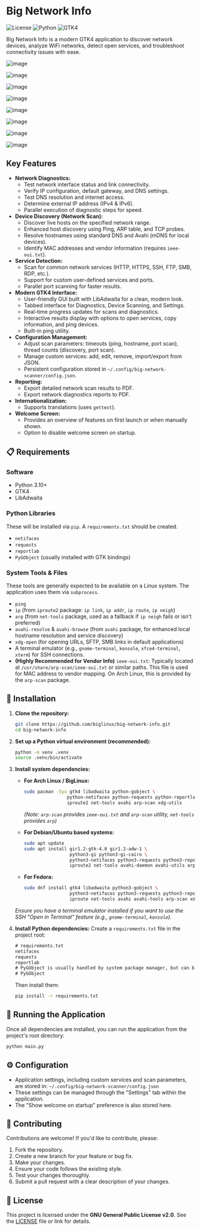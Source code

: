 # Big Network Info

![License](https://img.shields.io/badge/license-GPL%20v2-blue.svg) ![Python](https://img.shields.io/badge/python-3.10%2B-blue.svg) ![GTK4](https://img.shields.io/badge/gtk4-supported-green.svg)

Big Network Info is a modern GTK4 application to discover network devices, analyze WiFi networks, detect open services, and troubleshoot connectivity issues with ease.

![image](https://github.com/user-attachments/assets/e9dda6ce-f1d8-4110-b4a1-6658e9221118)

![image](https://github.com/user-attachments/assets/f162907d-fdb5-4fce-ade2-1177dd9a8ac7)

![image](https://github.com/user-attachments/assets/9c607322-b8f9-49fe-be76-2a26349999a3)

![image](https://github.com/user-attachments/assets/f8ea0f40-c705-462d-a5be-104d99d0f738)

![image](https://github.com/user-attachments/assets/03fe3149-e6f9-4222-9dbc-64860d31dba4)

![image](https://github.com/user-attachments/assets/adb82edd-2e9c-4431-bba5-9261b0626487)

![image](https://github.com/user-attachments/assets/abd912f2-cd8e-4bc1-ae60-3a7a3d3378c0)

![image](https://github.com/user-attachments/assets/526d53f0-05a8-4fd7-b6c5-9434bc26b915)


## Key Features

- **Network Diagnostics:**
  - Test network interface status and link connectivity.
  - Verify IP configuration, default gateway, and DNS settings.
  - Test DNS resolution and internet access.
  - Determine external IP address (IPv4 & IPv6).
  - Parallel execution of diagnostic steps for speed.
- **Device Discovery (Network Scan):**
  - Discover live hosts on the specified network range.
  - Enhanced host discovery using Ping, ARP table, and TCP probes.
  - Resolve hostnames using standard DNS and Avahi (mDNS for local devices).
  - Identify MAC addresses and vendor information (requires `ieee-oui.txt`).
- **Service Detection:**
  - Scan for common network services (HTTP, HTTPS, SSH, FTP, SMB, RDP, etc.).
  - Support for custom user-defined services and ports.
  - Parallel port scanning for faster results.
- **Modern GTK4 Interface:**
  - User-friendly GUI built with LibAdwaita for a clean, modern look.
  - Tabbed interface for Diagnostics, Device Scanning, and Settings.
  - Real-time progress updates for scans and diagnostics.
  - Interactive results display with options to open services, copy information, and ping devices.
  - Built-in ping utility.
- **Configuration Management:**
  - Adjust scan parameters: timeouts (ping, hostname, port scan), thread counts (discovery, port scan).
  - Manage custom services: add, edit, remove, import/export from JSON.
  - Persistent configuration stored in `~/.config/big-network-scanner/config.json`.
- **Reporting:**
  - Export detailed network scan results to PDF.
  - Export network diagnostics reports to PDF.
- **Internationalization:**
  - Supports translations (uses `gettext`).
- **Welcome Screen:**
  - Provides an overview of features on first launch or when manually shown.
  - Option to disable welcome screen on startup.

## 📋 Requirements

### Software
*   Python 3.10+
*   GTK4
*   LibAdwaita

### Python Libraries
These will be installed via `pip`. A `requirements.txt` should be created.
*   `netifaces`
*   `requests`
*   `reportlab`
*   `PyGObject` (usually installed with GTK bindings)

### System Tools & Files
These tools are generally expected to be available on a Linux system. The application uses them via `subprocess`.
*   `ping`
*   `ip` (from `iproute2` package: `ip link`, `ip addr`, `ip route`, `ip neigh`)
*   `arp` (from `net-tools` package, used as a fallback if `ip neigh` fails or isn't preferred)
*   `avahi-resolve` & `avahi-browse` (from `avahi` package, for enhanced local hostname resolution and service discovery)
*   `xdg-open` (for opening URLs, SFTP, SMB links in default applications)
*   A terminal emulator (e.g., `gnome-terminal`, `konsole`, `xfce4-terminal`, `xterm`) for SSH connections.
*   **(Highly Recommended for Vendor Info)** `ieee-oui.txt`: Typically located at `/usr/share/arp-scan/ieee-oui.txt` or similar paths. This file is used for MAC address to vendor mapping. On Arch Linux, this is provided by the `arp-scan` package.

## 🚀 Installation

1.  **Clone the repository:**
    ```bash
    git clone https://github.com/biglinux/big-network-info.git
    cd big-network-info
    ```

2.  **Set up a Python virtual environment (recommended):**
    ```bash
    python -m venv .venv
    source .venv/bin/activate
    ```

3.  **Install system dependencies:**

    *   **For Arch Linux / BigLinux:**
        ```bash
        sudo pacman -Syu gtk4 libadwaita python-gobject \
                        python-netifaces python-requests python-reportlab \
                        iproute2 net-tools avahi arp-scan xdg-utils
        ```
        *(Note: `arp-scan` provides `ieee-oui.txt` and `arp-scan` utility, `net-tools` provides `arp`)*

    *   **For Debian/Ubuntu based systems:**
        ```bash
        sudo apt update
        sudo apt install gir1.2-gtk-4.0 gir1.2-adw-1 \
                         python3-gi python3-gi-cairo \
                         python3-netifaces python3-requests python3-reportlab \
                         iproute2 net-tools avahi-daemon avahi-utils arp-scan xdg-utils
        ```

    *   **For Fedora:**
        ```bash
        sudo dnf install gtk4 libadwaita python3-gobject \
                         python3-netifaces python3-requests python3-reportlab \
                         iproute net-tools avahi avahi-tools arp-scan xdg-utils
        ```
    *Ensure you have a terminal emulator installed if you want to use the SSH "Open in Terminal" feature (e.g., `gnome-terminal`, `konsole`).*

4.  **Install Python dependencies:**
    Create a `requirements.txt` file in the project root:
    ```txt
    # requirements.txt
    netifaces
    requests
    reportlab
    # PyGObject is usually handled by system package manager, but can be listed if needed
    # PyGObject
    ```
    Then install them:
    ```bash
    pip install -r requirements.txt
    ```

    
## 🏃 Running the Application

Once all dependencies are installed, you can run the application from the project's root directory:

```bash
python main.py
```


## ⚙️ Configuration

*   Application settings, including custom services and scan parameters, are stored in:
    `~/.config/big-network-scanner/config.json`
*   These settings can be managed through the "Settings" tab within the application.
*   The "Show welcome on startup" preference is also stored here.


## 🤝 Contributing

Contributions are welcome! If you'd like to contribute, please:

1.  Fork the repository.
2.  Create a new branch for your feature or bug fix.
3.  Make your changes.
4.  Ensure your code follows the existing style.
5.  Test your changes thoroughly.
6.  Submit a pull request with a clear description of your changes.

## 📜 License

This project is licensed under the **GNU General Public License v2.0**. See the [LICENSE](https://www.gnu.org/licenses/old-licenses/gpl-2.0.en.html) file or link for details.
